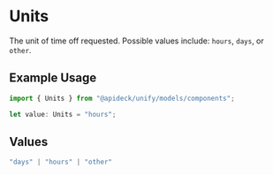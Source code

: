 # Units

The unit of time off requested. Possible values include: `hours`, `days`, or `other`.

## Example Usage

```typescript
import { Units } from "@apideck/unify/models/components";

let value: Units = "hours";
```

## Values

```typescript
"days" | "hours" | "other"
```